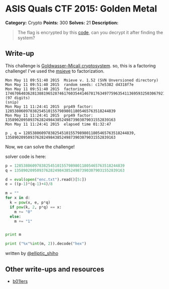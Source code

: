 # ASIS Quals CTF 2015: Golden Metal

**Category:** Crypto
**Points:** 300
**Solves:** 21
**Description:**

> The flag is encrypted by this [code](http://tasks.asis-ctf.ir/golden_medal_bfbbc8cf9f1be465ccf2ff9bf17a64b2), can you decrypt it after finding the system?

## Write-up

This challenge is [Goldwasser–Micali cryptosystem](http://en.wikipedia.org/wiki/Goldwasser%E2%80%93Micali_cryptosystem). so, this is a factoring challenge!
I've used the [msieve](http://sourceforge.net/projects/msieve/) to factorization.
```
Mon May 11 09:51:40 2015  Msieve v. 1.52 (SVN Unversioned directory)
Mon May 11 09:51:40 2015  random seeds: c17e5382 d4318f7e
Mon May 11 09:51:40 2015  factoring 1746706403628138819652874617603544146781763497759635411369593250306792101284958553453421021829757 (97 digits)
(snip)
Mon May 11 11:24:41 2015  prp49 factor: 1285380609783825451015579898011805465763518244839
Mon May 11 11:24:41 2015  prp49 factor: 1358902095093762824984385249873903079031552839163
Mon May 11 11:24:41 2015  elapsed time 01:32:47
```

`p , q = 1285380609783825451015579898011805465763518244839, 1358902095093762824984385249873903079031552839163`

Now, we can solve the challenge!

solver code is here:

```python
p = 1285380609783825451015579898011805465763518244839
q = 1358902095093762824984385249873903079031552839163

d = eval(open("enc.txt").read()[5:])
e = ((p-1)*(q-1)+4)/8

m = ""
for x in d:
  k = pow(x, e, p*q)
  if pow(k, 2, p*q) == x:
    m += "0"
  else:
    m += "1"


print m

print ("%x"%int(m, 2)).decode("hex")
```

written by [@elliptic_shiho](http://twitter.com/elliptic_shiho)

## Other write-ups and resources

* [b01lers](https://b01lers.net/challenges/ASIS%202015/Golden%20Metal/53/)
